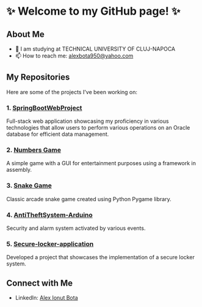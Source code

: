 # ✨ Welcome to my GitHub page! ✨

## About Me

- 💼 I am studying at TECHNICAL UNIVERSITY OF CLUJ-NAPOCA                                                  
- 📫 How to reach me: alexbota950@yahoo.com


## My Repositories

Here are some of the projects I've been working on:

### 1. [SpringBootWebProject](https://github.com/AlexB0ta/SpringBootWebProject)

Full-stack web application showcasing my proficiency in various technologies that allow users to perform various operations on an Oracle database for efficient data management.

### 2. [Numbers Game](https://github.com/AlexB0ta/Numbers-Game)

A simple game with a GUI for entertainment purposes using a framework in assembly.

### 3. [Snake Game](https://github.com/AlexB0ta/Snake-Game)

Classic arcade snake game created using Python Pygame library.

### 4. [AntiTheftSystem-Arduino](https://github.com/AlexB0ta/AntiTheft-Arduino)

Security and alarm system activated by various events.

### 5. [Secure-locker-application](https://github.com/AlexB0ta/Secure-locker-application)

Developed a project that showcases the implementation of a secure locker system.

## Connect with Me

- LinkedIn: [Alex Ionut Bota](https://www.linkedin.com/in/alexb0ta/)
